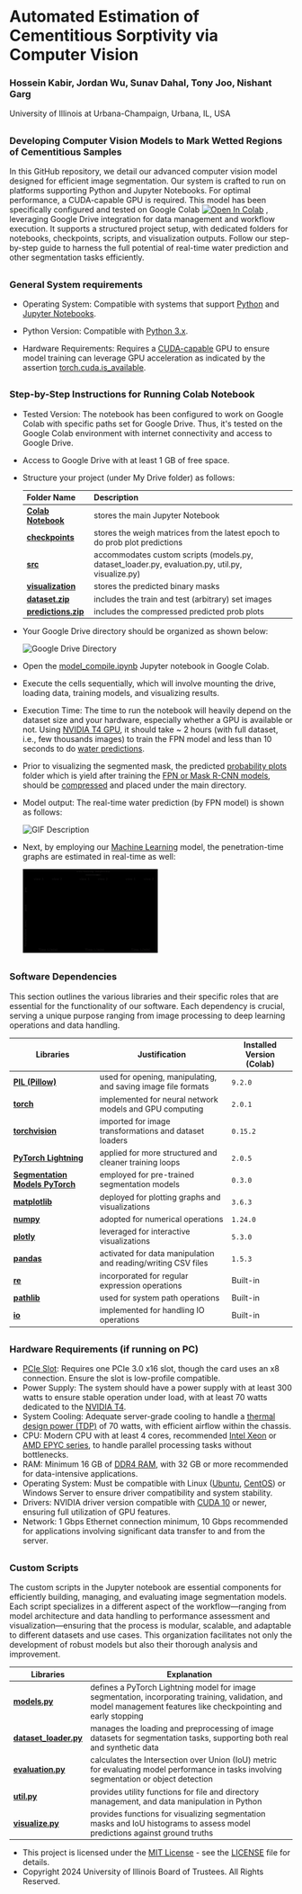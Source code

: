 # Automated Estimation of Cementitious Sorptivity via Computer Vision


###  Hossein Kabir, Jordan Wu, Sunav Dahal, Tony Joo, Nishant Garg

University of Illinois at Urbana-Champaign, Urbana, IL, USA

##
### Developing Computer Vision Models to Mark Wetted Regions of Cementitious Samples


In this GitHub repository, we detail our advanced computer vision model designed for efficient image segmentation. Our system is crafted to run on platforms supporting Python and Jupyter Notebooks. For optimal performance, a CUDA-capable GPU is required. This model has been specifically configured and tested on Google Colab [![Open In Colab](https://colab.research.google.com/assets/colab-badge.svg)](https://drive.google.com/file/d/1OBWePqsPNm9ZQ0nfNJV0asDuayekJtoU/view?usp=sharing)
, leveraging Google Drive integration for data management and workflow execution. It supports a structured project setup, with dedicated folders for notebooks, checkpoints, scripts, and visualization outputs. Follow our step-by-step guide to harness the full potential of real-time water prediction and other segmentation tasks efficiently.
##
### General System requirements

-    Operating System: Compatible with systems that support [Python](https://www.python.org) and [Jupyter Notebooks](https://jupyter.org).
  
-    Python Version: Compatible with [Python 3.x](https://www.python.org/download/releases/3.0/).
  
-    Hardware Requirements: Requires a [CUDA-capable](https://en.wikipedia.org/wiki/CUDA) GPU to ensure model training can leverage 
    GPU acceleration as indicated by the assertion [torch.cuda.is_available](https://pytorch.org/docs/stable/generated/torch.cuda.is_available.html).

##
### Step-by-Step Instructions for Running Colab Notebook

- Tested Version: The notebook has been configured to work on Google Colab with specific paths
    set for Google Drive. Thus, it's tested on the Google Colab environment with
    internet connectivity and access to Google Drive.
  
- Access to Google Drive with at least 1 GB of free space.
  
- Structure your project (under My Drive folder) as follows:
  

  | Folder Name | Description |
  | ------ | ------ |
  | [**Colab Notebook**](https://drive.google.com/drive/folders/1VXraqL6XG5al7IzVSfAvfs7rNyPc81K6?usp=sharing)|stores the main Jupyter Notebook|
  | [**checkpoints**](https://drive.google.com/drive/folders/14JEJopo-M52N12BDNKt9hH_71cbjDMsC?usp=sharing)|stores the weigh matrices from the latest epoch to do prob plot predictions|
  | [**src**](https://drive.google.com/drive/folders/1h4KCDqu05fEYjzmGErJZnSE9ieeHnHZ6?usp=sharing) | accommodates custom scripts (models.py, dataset_loader.py, evaluation.py, util.py, visualize.py) |
  | [**visualization**](https://drive.google.com/drive/folders/1Im6fSw2cN3AlGQRpsc5DogKmQNVvif29?usp=sharing) | stores the predicted binary masks |
  | [**dataset.zip**](https://drive.google.com/file/d/1D5C6k-oRo9EgWlSMo-OrTfVPaF8FGehr/view?usp=sharing) | includes the train and test (arbitrary) set images|
  | [**predictions.zip**](https://drive.google.com/file/d/1R6w2CCwDX6SYWtl6j8tSevRXT1v5yXFH/view?usp=sharing) | includes the compressed predicted prob plots|

- Your Google Drive directory should be organized as shown below:

  <img src="https://github.com/hosseinkabiruiuc/Sorptivity-via-Computer-Vision/blob/main/src/Google%20Drive_%20Dircect.png" alt="Google Drive Directory" width="70%">

- Open the [model_compile.ipynb](https://drive.google.com/file/d/1OBWePqsPNm9ZQ0nfNJV0asDuayekJtoU/view?usp=sharing) Jupyter notebook in Google Colab.
  
- Execute the cells sequentially, which will involve mounting the drive, loading data, training models, and visualizing results.

- Execution Time:
  The time to run the notebook will heavily depend on the dataset size and your hardware, especially whether a GPU is available or not. Using [NVIDIA T4 GPU](https://www.nvidia.com/en-us/data-center/tesla-t4/), it should take ~ 2 hours (with full dataset, i.e., few thousands images) to train the FPN model and less than 10 seconds to do [water predictions](https://drive.google.com/drive/folders/1Im6fSw2cN3AlGQRpsc5DogKmQNVvif29?usp=sharing). 

- Prior to visualizing the segmented mask, the predicted [probability plots](https://drive.google.com/drive/folders/1RBsCfsSSezS4DA9j9n7E43wF65yUBHjg?usp=sharing) folder which is yield after training the [FPN or Mask R-CNN models](https://drive.google.com/drive/folders/1YjN6jhbAd2zVVBGiKyQb4YMCMZFE1qKw?usp=sharing), should be [compressed](https://drive.google.com/file/d/1R6w2CCwDX6SYWtl6j8tSevRXT1v5yXFH/view?usp=sharing) and placed under the main directory.

- Model output: The real-time water prediction (by FPN model) is shown as follows: 

  <img src="https://github.com/hosseinkabiruiuc/Sorptivity-via-Computer-Vision/blob/main/visualization/output.gif" width="50%" alt="GIF Description">

- Next, by employing our [Machine Learning](https://github.com/hosseinkabiruiuc/Sorptivity-Analysis-via-Computer-Vision/blob/main/ML_Penetration/penetration-ann.ipynb) model, the penetration-time graphs are estimated in real-time as well:

  <img src="https://github.com/hosseinkabiruiuc/Sorptivity-Analysis-via-Computer-Vision/blob/main/visualization/output2.gif" width="50%" alt="GIF Description">

##
### Software Dependencies

This section outlines the various libraries and their specific roles that are essential for the functionality of our software. Each dependency is crucial, serving a unique purpose ranging from image processing to deep learning operations and data handling.

| Libraries | Justification | Installed Version (Colab)|
| --------- | ------------- | ------- |
| [**PIL (Pillow)**](https://pillow.readthedocs.io/en/stable/) | used for opening, manipulating, and saving image file formats | `9.2.0` |
| [**torch**](https://pytorch.org) | implemented for neural network models and GPU computing | `2.0.1` |
| [**torchvision**](https://pytorch.org/vision/stable/index.html) | imported for image transformations and dataset loaders |  `0.15.2` |
| [**PyTorch Lightning**](https://lightning.ai/docs/pytorch/stable/) | applied for more structured and cleaner training loops | `2.0.5` |
| [**Segmentation Models PyTorch**](https://github.com/qubvel/segmentation_models.pytorch) | employed for pre-trained segmentation models | `0.3.0` |
| [**matplotlib**](https://matplotlib.org) | deployed for plotting graphs and visualizations | `3.6.3` |
| [**numpy**](https://numpy.org) | adopted for numerical operations | `1.24.0` |
| [**plotly**](https://plotly.com/python/) | leveraged for interactive visualizations | `5.3.0` |
| [**pandas**](https://pandas.pydata.org) | activated for data manipulation and reading/writing CSV files | `1.5.3` |
| [**re**](https://docs.python.org/3/library/re.html) | incorporated for regular expression operations | Built-in |
| [**pathlib**](https://docs.python.org/3/library/pathlib.html) | used for system path operations | Built-in |
| [**io**](https://docs.python.org/3/library/io.html) | implemented for handling IO operations | Built-in |

##
### Hardware Requirements (if running on PC)

- [PCIe Slot](https://en.wikipedia.org/wiki/PCI_Express): Requires one PCIe 3.0 x16 slot, though the card uses an x8 connection. Ensure the slot is low-profile compatible.
- Power Supply: The system should have a power supply with at least 300 watts to ensure stable operation under load, with at least 70 watts dedicated to the [NVIDIA T4](https://www.nvidia.com/en-us/data-center/tesla-t4/).
- System Cooling: Adequate server-grade cooling to handle a [thermal design power (TDP)](https://en.wikipedia.org/wiki/Thermal_design_power) of 70 watts, with efficient airflow within the chassis.
- CPU: Modern CPU with at least 4 cores, recommended [Intel Xeon](https://www.intel.com/content/www/us/en/products/details/processors/xeon.html) or [AMD EPYC series](https://www.amd.com/en/processors/epyc-server-cpu-family), to handle parallel processing tasks without bottlenecks.
- RAM: Minimum 16 GB of [DDR4 RAM](https://en.wikipedia.org/wiki/DDR4_SDRAM), with 32 GB or more recommended for data-intensive applications.
- Operating System: Must be compatible with Linux ([Ubuntu](https://ubuntu.com), [CentOS](https://www.centos.org)) or Windows Server to ensure driver compatibility and system stability.
- Drivers: NVIDIA driver version compatible with [CUDA 10](https://developer.nvidia.com/cuda-10.0-download-archive) or newer, ensuring full utilization of GPU features.
- Network: 1 Gbps Ethernet connection minimum, 10 Gbps recommended for applications involving significant data transfer to and from the server.

##
### Custom Scripts

The custom scripts in the Jupyter notebook are essential components for efficiently building, managing, and evaluating image segmentation models. Each script specializes in a different aspect of the workflow—ranging from model architecture and data handling to performance assessment and visualization—ensuring that the process is modular, scalable, and adaptable to different datasets and use cases. This organization facilitates not only the development of robust models but also their thorough analysis and improvement.

   | Libraries | Explanation |
   | ------ | ------ |
   | [**models.py**](https://github.com/hosseinkabiruiuc/Sorptivity-Analysis-via-Computer-Vision/blob/main/src/models.py)|defines a PyTorch Lightning model for image segmentation, incorporating training, validation, and model management features like checkpointing and early stopping|
   | [**dataset_loader.py**](https://github.com/hosseinkabiruiuc/Sorptivity-Analysis-via-Computer-Vision/blob/main/src/dataset_loader.py)|manages the loading and preprocessing of image datasets for segmentation tasks, supporting both real and synthetic data|
   | [**evaluation.py**](https://github.com/hosseinkabiruiuc/Sorptivity-Analysis-via-Computer-Vision/blob/main/src/evaluation.py)|calculates the Intersection over Union (IoU) metric for evaluating model performance in tasks involving segmentation or object detection|
   | [**util.py**](https://github.com/hosseinkabiruiuc/Sorptivity-Analysis-via-Computer-Vision/blob/main/src/util.py)|provides utility functions for file and directory management, and data manipulation in Python|
   | [**visualize.py**](https://github.com/hosseinkabiruiuc/Sorptivity-Analysis-via-Computer-Vision/blob/main/src/visualize.py)|provides functions for visualizing segmentation masks and IoU histograms to assess model predictions against ground truths|

- This project is licensed under the [MIT License](https://en.wikipedia.org/wiki/MIT_License) - see the [LICENSE](LICENSE) file for details.
- Copyright 2024 University of Illinois Board of Trustees. All Rights Reserved.
